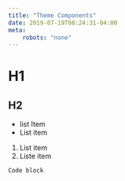 ```yaml
---
title: "Theme Components"
date: 2019-07-19T08:24:31-04:00
meta:
    robots: "none"
---
```

# H1
## H2

* list Item
* List item

1. List item
2. Liste item

```
Code block
```